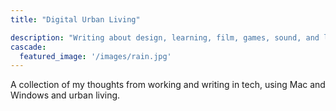 ```yaml
---
title: "Digital Urban Living"

description: "Writing about design, learning, film, games, sound, and living."
cascade:
  featured_image: '/images/rain.jpg'
---
```

A collection of my thoughts from working and writing in tech, using Mac and Windows and urban living.